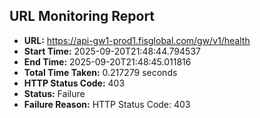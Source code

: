 ## URL Monitoring Report

- **URL:** https://api-gw1-prod1.fisglobal.com/gw/v1/health
- **Start Time:** 2025-09-20T21:48:44.794537
- **End Time:** 2025-09-20T21:48:45.011816
- **Total Time Taken:** 0.217279 seconds
- **HTTP Status Code:** 403
- **Status:** Failure
- **Failure Reason:** HTTP Status Code: 403
